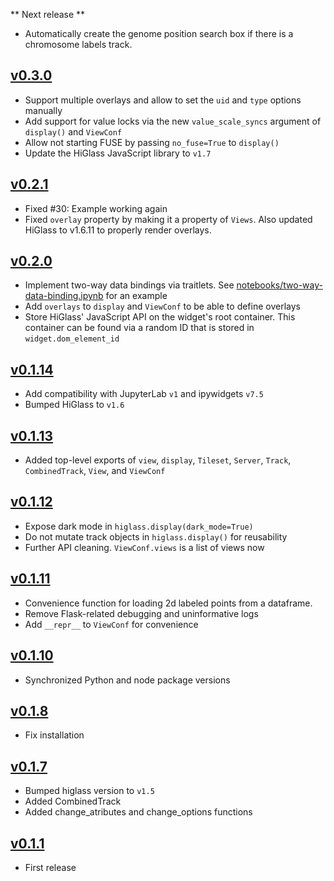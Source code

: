 ** Next release **

- Automatically create the genome position search box if there is a chromosome labels track.


## [v0.3.0](https://github.com/higlass/higlass-python/compare/v0.2.1...v0.3.0)

- Support multiple overlays and allow to set the `uid` and `type` options manually
- Add support for value locks via the new `value_scale_syncs` argument of `display()` and `ViewConf`
- Allow not starting FUSE by passing `no_fuse=True` to `display()`
- Update the HiGlass JavaScript library to `v1.7`

## [v0.2.1](https://github.com/higlass/higlass-python/compare/v0.2.0...v0.2.1)

- Fixed #30: Example working again
- Fixed `overlay` property by making it a property of `Views`. Also updated HiGlass to v1.6.11 to properly render overlays.

## [v0.2.0](https://github.com/higlass/higlass-python/compare/v0.1.13...v0.2.0)

- Implement two-way data bindings via traitlets. See [notebooks/two-way-data-binding.ipynb](notebooks/two-way-data-binding.ipynb) for an example
- Add `overlays` to `display` and `ViewConf` to be able to define overlays
- Store HiGlass' JavaScript API on the widget's root container. This container can be found via a random ID that is stored in `widget.dom_element_id`

## [v0.1.14](https://github.com/higlass/higlass-python/compare/v0.1.13...v0.1.14)

- Add compatibility with JupyterLab `v1` and ipywidgets `v7.5`
- Bumped HiGlass to `v1.6`

## [v0.1.13](https://github.com/higlass/higlass-python/compare/v0.1.12...v0.1.13)

- Added top-level exports of `view`, `display`, `Tileset`, `Server`, `Track`, `CombinedTrack`, `View`, and `ViewConf`

## [v0.1.12](https://github.com/higlass/higlass-python/compare/v0.1.11...v0.1.12)

- Expose dark mode in `higlass.display(dark_mode=True)`
- Do not mutate track objects in `higlass.display()` for reusability
- Further API cleaning. `ViewConf.views` is a list of views now

## [v0.1.11](https://github.com/higlass/higlass-python/compare/v0.1.10...v0.1.11)

- Convenience function for loading 2d labeled points from a dataframe.
- Remove Flask-related debugging and uninformative logs
- Add `__repr__` to `ViewConf` for convenience

## [v0.1.10](https://github.com/higlass/higlass-python/compare/v0.1.8...v0.1.10)

- Synchronized Python and node package versions

## [v0.1.8](https://github.com/higlass/higlass-python/compare/v0.1.7...v0.1.8)

- Fix installation

## [v0.1.7](https://github.com/higlass/higlass-python/compare/v0.1.1...v0.1.7)

- Bumped higlass version to `v1.5`
- Added CombinedTrack
- Added change_atributes and change_options functions

## [v0.1.1](https://github.com/higlass/higlass-python/releases/tag/v0.1.1)

- First release
